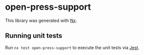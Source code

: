 # open-press-support

This library was generated with [Nx](https://nx.dev).

## Running unit tests

Run `nx test open-press-support` to execute the unit tests via [Jest](https://jestjs.io).
